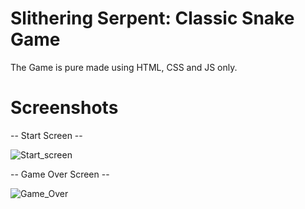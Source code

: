# Slithering Serpent: Classic Snake Game
 The Game is pure made using HTML, CSS and JS only.
 
# Screenshots

  -- Start Screen --

   ![Start_screen](https://user-images.githubusercontent.com/81406458/208385907-37f9c1b1-50f3-4fec-87a1-81e3e00a997f.png)

  -- Game Over Screen --

   ![Game_Over](https://user-images.githubusercontent.com/81406458/208385918-d4a3155f-56fb-4217-98ee-2f2766ad9786.png)

